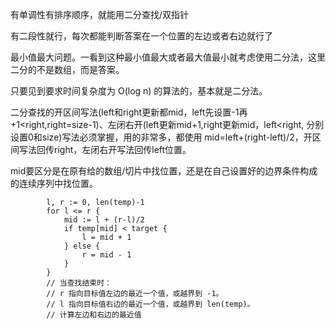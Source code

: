 有单调性有排序顺序，就能用二分查找/双指针

有二段性就行，每次都能判断答案在一个位置的左边或者右边就行了

最小值最大问题。一看到这种最小值最大或者最大值最小就考虑使用二分法，这里二分的不是数组，而是答案。

只要见到要求时间复杂度为 O(log n) 的算法的，基本就是二分法。

二分查找的开区间写法(left和right更新都mid，left先设置-1再+1<right,right=size-1)、左闭右开(left更新mid+1,right更新mid，left<right, 分别设置0和size)写法必须掌握，用的非常多，都使用 mid=left+(right-left)/2，开区间写法回传right，左闭右开写法回传left位置。

mid要区分是在原有给的数组/切片中找位置，还是在自己设置好的边界条件构成的连续序列中找位置。

```
        l, r := 0, len(temp)-1
        for l <= r {
            mid := l + (r-l)/2
            if temp[mid] < target {
                l = mid + 1
            } else {
                r = mid - 1
            }
        }
        // 当查找结束时：
        // r 指向目标值左边的最近一个值，或越界到 -1。
        // l 指向目标值右边的最近一个值，或越界到 len(temp)。
        // 计算左边和右边的最近值
```
